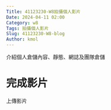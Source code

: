 ```yaml
---
Title: 41123230-W8拍攝個人影片
Date: 2024-04-11 02:00
Category: w8
Tags: 拍攝個人影片
Slug: 41123230-W8-blog
Author: kmol
---
```


介紹個人倉儲內容、靜態、網誌及團隊倉儲

<!-- PELICAN_END_SUMMARY -->
# 完成影片
上傳影片